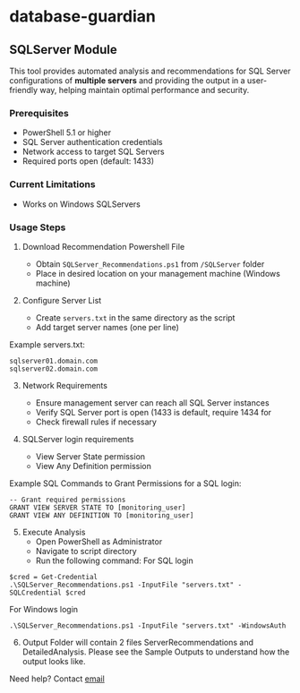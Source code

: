 # database-guardian

## SQLServer Module

This tool provides automated analysis and recommendations for SQL Server configurations of **multiple servers** and providing the output in a user-friendly way, helping maintain optimal performance and security.

### Prerequisites
- PowerShell 5.1 or higher
- SQL Server authentication credentials
- Network access to target SQL Servers
- Required ports open (default: 1433)


### Current Limitations
- Works on Windows SQLServers

### Usage Steps

1. Download Recommendation Powershell File
   - Obtain `SQLServer_Recommendations.ps1` from `/SQLServer` folder
   - Place in desired location on your management machine (Windows machine)

2. Configure Server List
   - Create `servers.txt` in the same directory as the script
   - Add target server names (one per line)

Example servers.txt:
```
sqlserver01.domain.com
sqlserver02.domain.com
```
3. Network Requirements
   - Ensure management server can reach all SQL Server instances
   - Verify SQL Server port is open (1433 is default, require 1434 for 
   - Check firewall rules if necessary

4. SQLServer login requirements
  
   - View Server State permission
   - View Any Definition permission

Example SQL Commands to Grant Permissions for a SQL login:
```
-- Grant required permissions
GRANT VIEW SERVER STATE TO [monitoring_user]
GRANT VIEW ANY DEFINITION TO [monitoring_user]
```
5. Execute Analysis
   - Open PowerShell as Administrator
   - Navigate to script directory
   - Run the following command:
For SQL login

```
$cred = Get-Credential
.\SQLServer_Recommendations.ps1 -InputFile "servers.txt" -SQLCredential $cred
```
For Windows login

```
.\SQLServer_Recommendations.ps1 -InputFile "servers.txt" -WindowsAuth
```

6. Output Folder will contain 2 files ServerRecommendations and DetailedAnalysis. Please see the Sample Outputs to understand how the output looks like.

Need help? Contact [email](kedaryarlapati@gmail.com)
